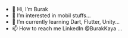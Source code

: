 - 👋 Hi, I’m Burak
- 👀 I’m interested in mobil stuffs...
- 🌱 I’m currently learning Dart, Flutter, Unity...
- 📫 How to reach me LinkedIn @BurakKaya ...

<!---
burakkayya/burakkayya is a ✨ special ✨ repository because its `README.md` (this file) appears on your GitHub profile.
You can click the Preview link to take a look at your changes.
--->
